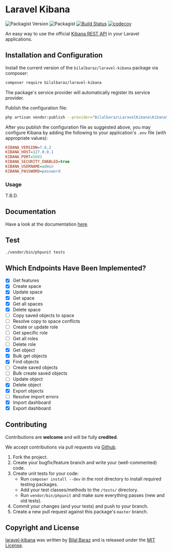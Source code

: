 # Laravel Kibana

![Packagist Version](https://img.shields.io/packagist/v/bilalbaraz/laravel-kibana)
![Packagist](https://img.shields.io/packagist/l/bilalbaraz/laravel-kibana)
[![Build Status](https://travis-ci.org/bilalbaraz/laravel-kibana.svg?branch=master)](https://travis-ci.org/bilalbaraz/laravel-kibana)
[![codecov](https://codecov.io/gh/bilalbaraz/laravel-kibana/branch/master/graph/badge.svg)](https://codecov.io/gh/bilalbaraz/laravel-kibana)

An easy way to use the official [Kibana REST API](https://www.elastic.co/guide/en/kibana/7.6/api.html) in your Laravel applications.

## Installation and Configuration
Install the current version of the `bilalbaraz/laravel-kibana` package via composer:

```bash
composer require bilalbaraz/laravel-kibana
```

The package's service provider will automatically register its service provider.

Publish the configuration file:

```bash
php artisan vendor:publish --provider="Bilalbaraz\LaravelKibana\KibanaServiceProvider"
```

After you publish the configuration file as suggested above, you may configure Kibana by adding the following to your application's `.env` file (with appropriate values):

```ini
KIBANA_VERSION=7.6.2
KIBANA_HOST=127.0.0.1
KIBANA_PORT=5601
KIBANA_SECURITY_ENABLED=true
KIBANA_USERNAME=admin
KIBANA_PASSWORD=password
```

### Usage

T.B.D.

## Documentation

Have a look at the documentation [here](https://bilalbaraz.github.io/laravel-kibana/).

## Test

```bash
./vendor/bin/phpunit tests
```

## Which Endpoints Have Been Implemented?

- [x] Get features
- [x] Create space
- [x] Update space
- [x] Get space
- [x] Get all spaces
- [x] Delete space
- [ ] Copy saved objects to space
- [ ] Resolve copy to space conflicts
- [ ] Create or update role
- [ ] Get specific role
- [ ] Get all roles
- [ ] Delete role
- [x] Get object
- [x] Bulk get objects
- [x] Find objects
- [ ] Create saved objects
- [ ] Bulk create saved objects
- [ ] Update object
- [x] Delete object
- [x] Export objects
- [ ] Resolve import errors
- [x] Import dashboard
- [x] Export dashboard

## Contributing

Contributions are **welcome** and will be fully **credited**.

We accept contributions via pull requests via 
[Github](https://github.com/bilalbaraz/laravel-kibana).

1. Fork the project.
2. Create your bugfix/feature branch and write your (well-commented) code.
3. Create unit tests for your code:
	- Run `composer install --dev` in the root directory to install required testing packages.
	- Add your test classes/methods to the `/tests/` directory.
	- Run `vendor/bin/phpunit` and make sure everything passes (new and old tests).
3. Commit your changes (and your tests) and push to your branch.
4. Create a new pull request against this package's `master` branch.

## Copyright and License

[laravel-kibana](https://github.com/bilalbaraz/laravel-kibana)
was written by [Bilal Baraz](https://github.com/bilalbaraz) and is released under the 
[MIT License](LICENSE.md).
